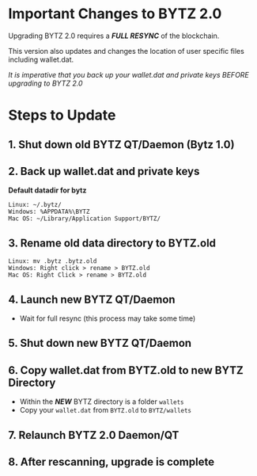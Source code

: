 # Important Changes to BYTZ 2.0

Upgrading BYTZ 2.0 requires a _**FULL RESYNC**_ of the blockchain. 

This version also updates and changes the location of user specific files including wallet.dat.  

_It is imperative that you back up your wallet.dat and private keys BEFORE upgrading to BYTZ 2.0_


# Steps to Update
## 1. **Shut down old BYTZ QT/Daemon (Bytz 1.0)**
## 2. **Back up wallet.dat and private keys** 
 
**Default datadir for bytz**

`Linux: ~/.bytz/   `  
`Windows: %APPDATA%\BYTZ  `  
`Mac OS: ~/Library/Application Support/BYTZ/ `   

## 3. **Rename old data directory to BYTZ.old**

`Linux: mv .bytz .bytz.old`  
`Windows: Right click > rename > BYTZ.old`  
`Mac OS: Right Click > rename > BYTZ.old`  

## 4. **Launch new BYTZ QT/Daemon**
* Wait for full resync (this process may take some time)

## 5. **Shut down new BYTZ QT/Daemon**

## 6. **Copy wallet.dat from BYTZ.old to new BYTZ Directory**
* Within the **_NEW_** BYTZ directory is a folder `wallets`  
* Copy your `wallet.dat` from `BYTZ.old` to `BYTZ/wallets`

## 7. **Relaunch BYTZ 2.0 Daemon/QT**
## 8. **After rescanning, upgrade is complete**


